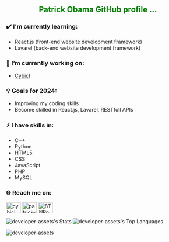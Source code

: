 <h2 style="text-align: center; color: green;" >Patrick Obama GitHub profile ...</h2>

### ✔️ I'm currently learning:
- React.js (front-end website development framework)
- Lavarel (back-end website development framework)

### 🔭 I’m currently working on:
- [Cybicl](https://cybicl.ch)

### 💡 Goals for 2024:
- Improving my coding skills 
- Become skilled in  React.js, Lavarel, RESTfull APIs

### ⚡ I have skills in:
- C++
- Python
- HTML5
- CSS
- JavaScript
- PHP
- MySQL

### 🌐 Reach me on:
<p align="left">
<a href="https://twitter.com/cybicl" target="blank"><img align="center" src="https://raw.githubusercontent.com/rahuldkjain/github-profile-readme-generator/master/src/images/icons/Social/twitter.svg" alt="cybicl" height="30" width="40" /></a>
<a href="https://linkedin.com/in/patrick-obama-69877b283" target="blank"><img align="center" src="https://raw.githubusercontent.com/rahuldkjain/github-profile-readme-generator/master/src/images/icons/Social/linked-in-alt.svg" alt="patrick-obama-69877b283" height="30" width="40" /></a>
<a href="https://discord.gg/8TNPnNPX" target="blank"><img align="center" src="https://raw.githubusercontent.com/rahuldkjain/github-profile-readme-generator/master/src/images/icons/Social/discord.svg" alt="8TNPnNPX" height="30" width="40" /></a>
</p>

![developer-assets's Stats](https://github-readme-stats.vercel.app/api?username=developer-assets&theme=tokyonight&show_icons=true&hide_border=true&count_private=true) ![developer-assets's Top Languages](https://github-readme-stats.vercel.app/api/top-langs/?username=developer-assets&theme=tokyonight&show_icons=true&hide_border=true&layout=compact)

<p align="left"> <img src="https://komarev.com/ghpvc/?username=developer-assets&label=Profile%20views&color=0e75b6&style=flat" alt="developer-assets" /> </p>
